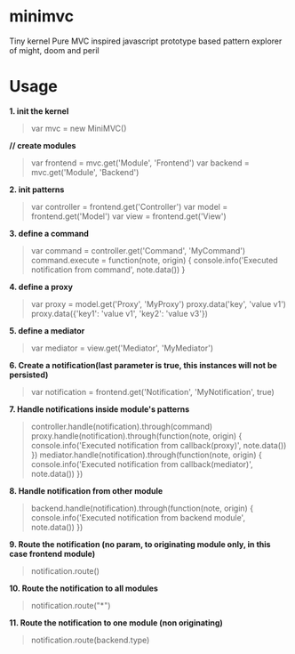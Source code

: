minimvc
=======

Tiny kernel Pure MVC inspired javascript prototype based pattern explorer of might, doom and peril


Usage
=====

**1. init the kernel**
> var mvc = new MiniMVC() 

**// create modules**
> var frontend = mvc.get('Module', 'Frontend')
> var backend = mvc.get('Module', 'Backend')

**2. init patterns**
> var controller = frontend.get('Controller')
> var model = frontend.get('Model')
> var view = frontend.get('View')

**3. define a command**
> var command = controller.get('Command', 'MyCommand')
> command.execute = function(note, origin) {
>   console.info('Executed notification from command', note.data())
> }

**4. define a proxy**
> var proxy = model.get('Proxy', 'MyProxy')
> proxy.data('key', 'value v1')
> proxy.data({'key1': 'value v1', 'key2': 'value v3'})

**5. define a mediator**
> var mediator = view.get('Mediator', 'MyMediator')

**6. Create a notification(last parameter is true, this instances will not be persisted)**
> var notification = frontend.get('Notification', 'MyNotification', true)

**7. Handle notifications inside module's patterns**
> controller.handle(notification).through(command)
> proxy.handle(notification).through(function(note, origin) { console.info('Executed notification from callback(proxy)', note.data()) })
> mediator.handle(notification).through(function(note, origin) { console.info('Executed notification from callback(mediator)', note.data()) })

**8. Handle notification from other module**
> backend.handle(notification).through(function(note, origin) { console.info('Executed notification from backend module', note.data()) })

**9. Route the notification (no param, to originating module only, in this case frontend module)**
> notification.route()

**10. Route the notification to all modules**
> notification.route("*")

**11. Route the notification to one module (non originating)**
> notification.route(backend.type)